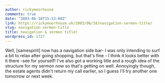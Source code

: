 ```yaml
---
author: rickymoorhouse
comments: true
date: "2003-06-18T15:53:00Z"
link: https://rickymoorhouse.uk/2003/06/18/navigation-sermon-title/
slug: navigation-sermon-title
title: navigation & sermon title!
wordpress_id: 1727
---
```


Well, [samespirit] now has a navigation side bar- I was only intending to surf a bit to relax after going shopping, but that's fine - I think it looks better with it there -see for yourself! I've also got a working title and a rough idea of the structure for my sermon now so that's getting on well. Annoyingly though, the estate agents didn't return my call earlier, so I guess I'll try another one tomorrow or next week.
